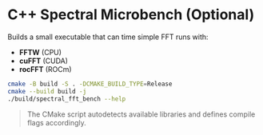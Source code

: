 # C++ Spectral Microbench (Optional)

Builds a small executable that can time simple FFT runs with:
- **FFTW** (CPU)
- **cuFFT** (CUDA)
- **rocFFT** (ROCm)

```bash
cmake -B build -S . -DCMAKE_BUILD_TYPE=Release
cmake --build build -j
./build/spectral_fft_bench --help
```

> The CMake script autodetects available libraries and defines compile flags accordingly.
